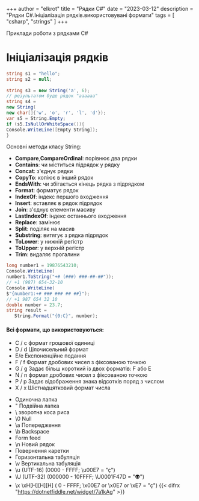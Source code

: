 +++
author = "elkrot"
title = "Рядки C#"
date = "2023-03-12"
description = "Рядки C#.Ініціалізація рядків.використовувані формати"
tags = [
     "csharp",
"strings"
]
+++
 
Приклади роботи з рядками C#<!--more-->

# Ініціалізація рядків

```csharp
string s1 = "hello";
string s2 = null;
 
string s3 = new String('a', 6);
// результатом буде рядок "aaaaaa"
string s4 =
new String(
new char[]{'w', 'o', 'r', 'l', 'd'});
var s5 = String.Empty;
if (s5.IsNullOrWhiteSpace()){
Console.WriteLine([Empty String]);
}
```

Основні методи класу String:

* **Compare**,**CompareOrdinal**: порівнює два рядки
* **Contains**: чи міститься підрядок у рядку
* **Concat**: з'єднує рядки
* **CopyTo**: копіює в інший рядок
* **EndsWith**: чи збігається кінець рядка з підрядком
* **Format**: форматує рядок
* **IndexOf**: індекс першого входження
* **Insert**: вставляє в рядок підрядок
* **Join**: з'єднує елементи масиву
* **LastIndexOf**: індекс останнього входження
* **Replace**: замінює
* **Split**: поділяє на масив
* **Substring**: витягує з рядка підрядок
* **ToLower**: у нижній регістр
* **ToUpper**: у верхній регістр
* **Trim**: видаляє прогалини

```csharp
long number1 = 19876543210;
Console.WriteLine(
number1.ToString("+# (###) ###-##-##"));
// +1 (987) 654-32-10
Console.WriteLine(
$"{number1:+# ### ### ## ##}");
// +1 987 654 32 10
double number = 23.7;
string result =
   String.Format("{0:C}", number);
```

#### Всі формати, що використовуються:

* C / c формат грошової одиниці
* D / d Цілочисельний формат
* E/e Експоненційне подання
* F / f Формат дробових чисел з фіксованою точкою
* G / g Задає більш короткий із двох форматів: F або E
* N / n формат дробових чисел з фіксованою точкою
* P / p Задає відображення знака відсотків поряд з числом
* X / x Шістнадцятковий формат числа


- Одиночна лапка
- \" Подвійна лапка
- \\ зворотна коса риса
- \0 Null
- \a Попередження
- \b Backspace
- Form feed
- \n Новий рядок
- Повернення каретки
- Горизонтальна табуляція
- \v Вертикальна табуляція
- \u (UTF-16) (0000 - FFFF; \u00E7 = "ç")
- \U (UTF-32) (000000 - 10FFFF; \U0001F47D = "👽")
- \x \xH[H][H][H] ( 0 - FFFF; \x00E7 or \x0E7 or \xE7 = "ç")
{{< difrx "https://dotnetfiddle.net/widget/7a1kAg" >}}
